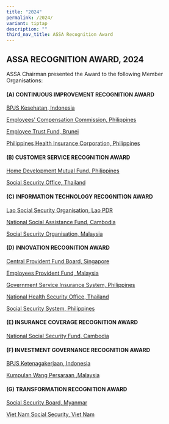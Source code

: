```yaml
---
title: "2024"
permalink: /2024/
variant: tiptap
description: ""
third_nav_title: ASSA Recognition Award
---
```

<h2>ASSA RECOGNITION AWARD, 2024</h2>
<p>ASSA Chairman presented the Award to the following Member Organisations:</p>
<h4>(A) CONTINUOUS IMPROVEMENT RECOGNITION AWARD</h4>
<p><a href="/files/ASSA Recognition Award/2024/BPJS_Kesehatan_Indonesia_JELITA___The_Participant_Recruitment_and_Reactivation_Service_Program.pdf" rel="noopener noreferrer nofollow" target="_blank">BPJS Kesehatan, Indonesia</a>
</p>
<p><a href="/files/ASSA Recognition Award/2024/ECC_Philippines_Return_to_Work_Assistance_Program__RTWAP_.pdf" rel="noopener noreferrer nofollow" target="_blank">Employees’ Compensation Commission, Philippines</a>
</p>
<p><a href="/files/ASSA Recognition Award/2024/ETF_Brunei_Introduction_of_Administrator_Nomination_Feature_Under_Skim_Persaraan_Kebangsaan__SPK_.pdf" rel="noopener noreferrer nofollow" target="_blank">Employee Trust Fund, Brunei</a>
</p>
<p><a href="/files/ASSA Recognition Award/2024/PhilHealth_Philippines_Benefits_Development_Planning_Protocol.pdf" rel="noopener noreferrer nofollow" target="_blank">Philippines Health Insurance Corporation, Philippines</a>
</p>
<p></p>
<h4>(B) CUSTOMER SERVICE RECOGNITION AWARD</h4>
<p><a href="/files/ASSA Recognition Award/2024/Pag_IBIG_Fund_Philippines_Elevating_the_Customer_Service_Experience_for_16_Million_Filipino_Workers.pdf" rel="noopener noreferrer nofollow" target="_blank">Home Development Mutual Fund, Philippines</a>
</p>
<p><a href="/files/ASSA Recognition Award/2024/SSO_Thailand_SSO_s_Proactive_Healthcare_Initiatives.pdf" rel="noopener noreferrer nofollow" target="_blank">Social Security Office, Thailand</a>
</p>
<p></p>
<h4>(C) INFORMATION TECHNOLOGY RECOGNITION AWARD</h4>
<p><a href="/files/ASSA Recognition Award/2024/LSSO_Lao_PDR_Modernising_Social_Security_Registration_and_Payment_Through_Digital_Solutions.pdf" rel="noopener noreferrer nofollow" target="_blank">Lao Social Security Organisation, Lao PDR</a>
</p>
<p><a href="/files/ASSA Recognition Award/2024/NSAF_Cambodia_Pension_Fund_System__PFS____A_Digital_Solution_for_Civil_Servants_and_Veterans_Pension_Fund.pdf" rel="noopener noreferrer nofollow" target="_blank">National Social Assistance Fund, Cambodia</a>
</p>
<p><a href="/files/ASSA Recognition Award/2024/PERKESO_Malaysia_Rehab_Navigator_App.pdf" rel="noopener noreferrer nofollow" target="_blank">Social Security Organisation, Malaysia</a>
</p>
<p></p>
<h4>(D) INNOVATION RECOGNITION AWARD</h4>
<p><a href="/files/ASSA Recognition Award/2024/CPFB_Singapore_Phy_gital_CPF_Service_Centres___Bridging_the_Digital_Divide.pdf" rel="noopener noreferrer nofollow" target="_blank">Central Provident Fund Board, Singapore</a>
</p>
<p><a href="/files/ASSA Recognition Award/2024/EPF_Malaysia_Account_Restructuring___Leveraging_Behavioural_Insights_to_Enhance_Long_Term_Savings.pdf" rel="noopener noreferrer nofollow" target="_blank">Employees Provident Fund, Malaysia</a>
</p>
<p><a href="/files/ASSA Recognition Award/2024/GSIS_Philippines_Ginhawa_for_All___Lease_With_Option_to_Buy__GFAL_LWOB__Housing_Program.pdf" rel="noopener noreferrer nofollow" target="_blank">Government Service Insurance System, Philippines</a>
</p>
<p><a href="/files/ASSA Recognition Award/2024/NHSO_Thailand_Driving_Excellence_and_Transforming_Universal_Health_Coverage_in_Thailand_Through_Local_Medical_Innovations.pdf" rel="noopener noreferrer nofollow" target="_blank">National Health Security Office, Thailand</a>
</p>
<p><a href="/files/ASSA Recognition Award/2024/SSS_Philippines_SSS_e_Wheels_Program.pdf" rel="noopener noreferrer nofollow" target="_blank">Social Security System, Philippines</a>
</p>
<p></p>
<h4>(E) INSURANCE COVERAGE RECOGNITION AWARD</h4>
<p><a href="/files/ASSA Recognition Award/2024/NSSF_Cambodia_Extension_of_Social_Security_Schemes_on_Occupational_Risk_and_Health_Care_to_Persons_in_Public_Sector.pdf" rel="noopener noreferrer nofollow" target="_blank">National Social Security Fund, Cambodia</a>
</p>
<p></p>
<h4>(F) INVESTMENT GOVERNANCE RECOGNITION AWARD</h4>
<p><a href="/files/ASSA Recognition Award/2024/BPJS_Ketenagakerjaan_Indonesia_Sharia_Services_and_Principles_in_the_Implementation_of_Employment_Social_Security.pdf" rel="noopener noreferrer nofollow" target="_blank">BPJS Ketenagakerjaan, Indonesia</a>
</p>
<p><a href="/files/ASSA Recognition Award/2024/KWAP_Malaysia_Empowering_Malaysian_Startups_Through__Dana_Perintis___Pioneer_Fund_.pdf" rel="noopener noreferrer nofollow" target="_blank">Kumpulan Wang Persaraan ,Malaysia</a>
</p>
<p></p>
<h4>(G) TRANSFORMATION RECOGNITION AWARD</h4>
<p><a href="/files/ASSA Recognition Award/2024/SSB_Myanmar_Advancing_Medical_Care_and_Social_Security_for_Insured_Persons_Through_Public_Private_Partnerships.pdf" rel="noopener noreferrer nofollow" target="_blank">Social Security Board, Myanmar</a>
</p>
<p><a href="/files/ASSA Recognition Award/2024/VSS_Viet_Nam_Strengthening_Compliance_With_SI__UI__and_HI_Laws_Through_Enhanced_Inspection.pdf" rel="noopener noreferrer nofollow" target="_blank">Viet Nam Social Security, Viet Nam</a>
</p>